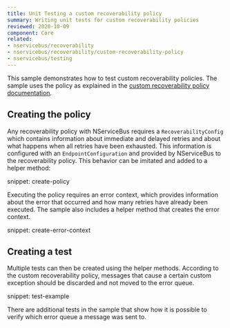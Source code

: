 ```yaml
---
title: Unit Testing a custom recoverability policy
summary: Writing unit tests for custom recoverability policies
reviewed: 2020-10-09
component: Core
related:
- nservicebus/recoverability
- nservicebus/recoverability/custom-recoverability-policy
- nservicebus/testing
---
```


This sample demonstrates how to test custom recoverability policies. The sample uses the policy as explained in the [custom recoverability policy documentation](/nservicebus/recoverability/custom-recoverability-policy.md#implement-a-custom-policy-full-customization).

## Creating the policy

Any recoverability policy with NServiceBus requires a `RecoverabilityConfig` which contains information about immediate and delayed retries and about what happens when all retries have been exhausted. This information is configured with an `EndpointConfiguration` and provided by NServiceBus to the recoverability policy. This behavior can be imitated and added to a helper method:

snippet: create-policy

Executing the policy requires an error context, which provides information about the error that occurred and how many retries have already been executed. The sample also includes a helper method that creates the error context.

snippet: create-error-context

## Creating a test

Multiple tests can then be created using the helper methods. According to the custom recoverability policy, messages that cause a certain custom exception should be discarded and not moved to the error queue.

snippet: test-example

There are additional tests in the sample that show how it is possible to verify which error queue a message was sent to.
